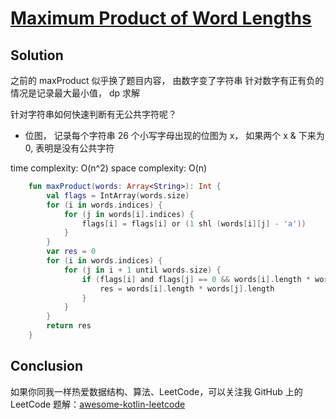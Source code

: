 # [Maximum Product of Word Lengths][title]

## Solution
之前的 maxProduct 似乎换了题目内容， 由数字变了字符串
针对数字有正有负的情况是记录最大最小值， dp 求解

针对字符串如何快速判断有无公共字符呢？ 
- 位图， 记录每个字符串 26 个小写字母出现的位图为 x， 如果两个 x & 下来为 0, 表明是没有公共字符

time complexity: O(n^2)
space complexity: O(n)


```kotlin
    fun maxProduct(words: Array<String>): Int {
        val flags = IntArray(words.size)
        for (i in words.indices) {
            for (j in words[i].indices) {
                flags[i] = flags[i] or (1 shl (words[i][j] - 'a'))
            }
        }
        var res = 0
        for (i in words.indices) {
            for (j in i + 1 until words.size) {
                if (flags[i] and flags[j] == 0 && words[i].length * words[j].length > res) {
                    res = words[i].length * words[j].length
                }
            }
        }
        return res
    }

```
## Conclusion

如果你同我一样热爱数据结构、算法、LeetCode，可以关注我 GitHub 上的 LeetCode 题解：[awesome-kotlin-leetcode][akl]



[title]: https://leetcode-cn.com/problems/single-number-ii/
[akl]: https://github.com/NightXlt/awesome-kotlin-leetcode
